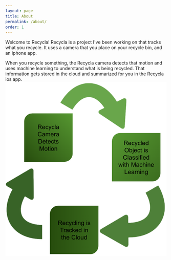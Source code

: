 ```yaml
---
layout: page
title: About
permalink: /about/
order: 1
---
```


Welcome to Recycla! Recycla is a project I've been working on that tracks what you recycle. It uses a camera that you place on your recycle bin, and an iphone app.  

When you recycle something, the Recycla camera detects that motion and uses machine learning to understand what is being recycled. That information gets stored in the cloud and summarized for you in the Recycla ios app.
![What is Recycla?](/images/what_is_recycla.png)
